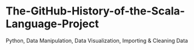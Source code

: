 # The-GitHub-History-of-the-Scala-Language-Project
Python, Data Manipulation, Data Visualization, Importing &amp; Cleaning Data
